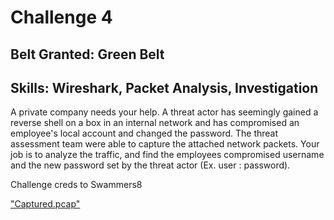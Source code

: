 # Challenge 4

## Belt Granted: Green Belt
## Skills: Wireshark, Packet Analysis, Investigation

A private company needs your help. A threat actor has seemingly gained a reverse shell on a box in an internal network and has compromised an employee's local account and changed the password. The threat assessment team were able to capture the attached network packets. Your job is to analyze the traffic, and find the employees compromised username and the new password set by the threat actor (Ex. user : password).

Challenge creds to Swammers8

["Captured.pcap"](Captured.pcap)
